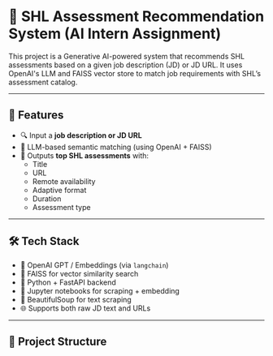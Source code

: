 # 🧠 SHL Assessment Recommendation System (AI Intern Assignment)

This project is a Generative AI-powered system that recommends SHL assessments based on a given job description (JD) or JD URL. It uses OpenAI's LLM and FAISS vector store to match job requirements with SHL’s assessment catalog.

---

## 🚀 Features

- 🔍 Input a **job description or JD URL**
- 🤖 LLM-based semantic matching (using OpenAI + FAISS)
- 🧠 Outputs **top SHL assessments** with:
  - Title
  - URL
  - Remote availability
  - Adaptive format
  - Duration
  - Assessment type

---

## 🛠️ Tech Stack

- 🧠 OpenAI GPT / Embeddings (via `langchain`)
- 🔎 FAISS for vector similarity search
- 🐍 Python + FastAPI backend
- 🧪 Jupyter notebooks for scraping + embedding
- 🧼 BeautifulSoup for text scraping
- 🌐 Supports both raw JD text and URLs

---

## 📁 Project Structure

